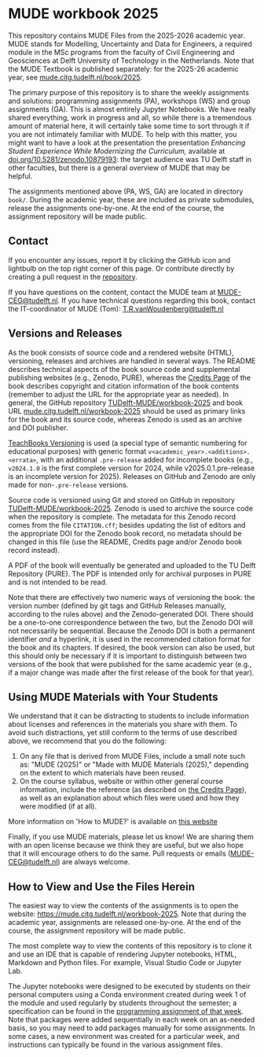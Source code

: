 # MUDE workbook 2025

This repository contains MUDE Files from the 2025-2026 academic year. MUDE stands for Modelling, Uncertainty and Data for Engineers, a required module in the MSc programs from the faculty of Civil Engineering and Geosciences at Delft University of Technology in the Netherlands. Note that the MUDE Textbook is published separately: for the 2025-26 academic year, see [mude.citg.tudelft.nl/book/2025](https://mude.citg.tudelft.nl/book/2025).

The primary purpose of this repository is to share the weekly assignments and solutions: programming assignments (PA), workshops (WS) and group assignments (GA). This is almost entirely Jupyter Notebooks. We have really shared everything, work in progress and all, so while there is a tremendous amount of material here, it will certainly take some time to sort through it if you are not intimately familiar with MUDE. To help with this matter, you might want to have a look at the presentation the presentation _Enhancing Student Experience While Modernizing the Curriculum,_ available at [doi.org/10.5281/zenodo.10879193](https://doi.org/10.5281/zenodo.10879193): the target audience was TU Delft staff in other faculties, but there is a general overview of MUDE that may be helpful.

The assignments mentioned above (PA, WS, GA) are located in directory `book/`. During the academic year, these are included as private submodules, release the assignments one-by-one. At the end of the course, the assignment repository will be made public.

## Contact

If you encounter any issues, report it by clicking the GitHub icon and lightbulb on the top right corner of this page. Or contribute directly by creating a pull request in the [repository](https://github.com/TUDelft-MUDE/book).

If you have questions on the content, contact the MUDE team at MUDE-CEG@tudelft.nl. If you have technical questions regarding this book, contact the IT-coordinator of MUDE (Tom): T.R.vanWoudenberg@tudelft.nl

## Versions and Releases

As the book consists of source code and a rendered website (HTML), versioning, releases and archives are handled in several ways. The README describes technical aspects of the book source code and supplemental publishing websites (e.g., Zenodo, PURE), whereas the [Credits Page](https://mude.citg.tudelft.nl/workbook-2025/credits) of the book describes copyright and citation information of the book contents (remember to adjust the URL for the appropriate year as needed). In general, the GitHub repository [TUDelft-MUDE/workbook-2025](https:github.com/TUDelft-MUDE/workbook-2025) and book URL [mude.citg.tudelft.nl/workbook-2025](https://github.com/TUDelft-MUDE/workbook-2025) should be used as primary links for the book and its source code, whereas Zenodo is used as an archive and DOI publisher.

[TeachBooks Versioning](https://teachbooks.io/manual/features/versioning.html) is used (a special type of semantic numbering for educational purposes) with generic format `v<academic_year>.<additions>.<errata>`, with an additional `.pre-release` added for incomplete books (e.g., `v2024.1.0` is the first complete version for 2024, while v2025.0.1.pre-release is an incomplete version for 2025). Releases on GitHub and Zenodo are only made for non-`.pre-release` versions.

Source code is versioned using Git and stored on GitHub in repository [TUDelft-MUDE/workbook-2025](https://github.com/TUDelft-MUDE/workbook-2025). Zenodo is used to archive the source code when the repository is complete. The metadata for this Zenodo record comes from the file `CITATION.cff`; besides updating the list of editors and the appropriate DOI for the Zenodo book record, no metadata should be changed in this file (use the README, Credits page and/or Zenodo book record instead).

A PDF of the book will eventually be generated and uploaded to the TU Delft Repository (PURE). The PDF is intended only for archival purposes in PURE and is not intended to be read.

Note that there are effectively two numeric ways of versioning the book: the version number (defined by git tags and GitHub Releases manually, according to the rules above) and the Zenodo-generated DOI. There should be a one-to-one correspondence between the two, but the Zenodo DOI will not necessarily be sequential. Because the Zenodo DOI is both a permanent identifier _and_ a hyperlink, it is used in the recommended citation format for the book and its chapters. If desired, the book version can also be used, but this should only be necessary if it is important to distinguish between two versions of the book that were published for the same academic year (e.g., if a major change was made after the first release of the book for that year).

## Using MUDE Materials with Your Students

We understand that it can be distracting to students to include information about licenses and references in the materials you share with them. To avoid such distractions, yet still conform to the terms of use described above, we recommend that you do the following:

1. On any file that is derived from MUDE Files, include a small note such as: "MUDE (2025)" or "Made with MUDE Materials (2025)," depending on the extent to which materials have been reused.
2. On the course syllabus, website or within other general course information, include the reference (as described on [the Credits Page](https://mude.citg.tudelft.nl/workbook-2025/credits)), as well as an explanation about which files were used and how they were modified (if at all).

More information on 'How to MUDE?' is available on [this website](https://mude.citg.tudelft.nl/teacher)

Finally, if you use MUDE materials, please let us know! We are sharing them with an open license because we think they are useful, but we also hope that it will encourage others to do the same. Pull requests or emails (MUDE-CEG@tudelft.nl) are always welcome.

## How to View and Use the Files Herein

The easiest way to view the contents of the assignments is to open the website: https://mude.citg.tudelft.nl/workbook-2025. Note that during the academic year, assignments are released one-by-one. At the end of the course, the assignment repository will be made public.

The most complete way to view the contents of this repository is to clone it and use an IDE that is capable of rendering Jupyter notebooks, HTML, Markdown and Python files. For example, Visual Studio Code or Jupyter Lab.

The Jupyter notebooks were designed to be executed by students on their personal computers using a Conda environment created during week 1 of the module and used regularly by students throughout the semester; a specification can be found in the [programming assignment of that week](https://github.com/MUDE-2025/PA1.1/blob/main/environment.yml). Note that packages were added sequentially in each week on an as-needed basis, so you may need to add packages manually for some assignments. In some cases, a new environment was created for a particular week, and instructions can typically be found in the various assignment files.